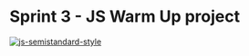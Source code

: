 # Sprint 3 - JS Warm Up project


[![js-semistandard-style](https://raw.githubusercontent.com/standard/semistandard/master/badge.svg)](https://github.com/standard/semistandard)